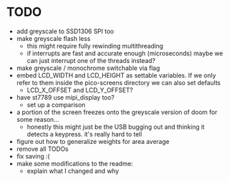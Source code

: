 # TODO 

* add greyscale to SSD1306 SPI too
* make greyscale flash less
  * this might require fully rewinding multithreading
  * if interrupts are fast and accurate enough (microseconds) maybe we can just interrupt one of the threads instead?
* make greyscale / monochrome switchable via flag
* embed LCD_WIDTH and LCD_HEIGHT as settable variables. If we only refer to them inside the pico-screens directory we can also set defaults
  * LCD_X_OFFSET and LCD_Y_OFFSET?
* have st7789 use mipi_display too?
  * set up a comparison
* a portion of the screen freezes onto the greyscale version of doom for some reason...
  * honestly this might just be the USB bugging out and thinking it detects a keypress. it's really hard to tell
* figure out how to generalize weights for area average
* remove all TODOs
* fix saving :(
* make some modifications to the readme:
  * explain what I changed and why
